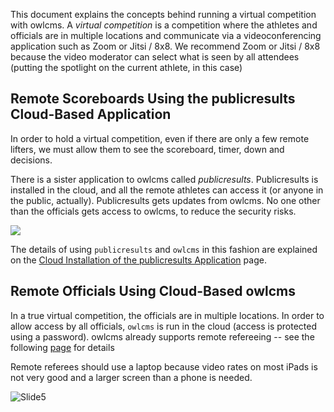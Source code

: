 This document explains the concepts behind running a virtual competition with owlcms. A *virtual competition* is a competition where the athletes and officials are in multiple locations and communicate via a videoconferencing application such as Zoom or Jitsi / 8x8.  We recommend Zoom or Jitsi / 8x8 because the video moderator can select what is seen by all attendees (putting the spotlight on the current athlete, in this case)

## Remote Scoreboards Using the publicresults Cloud-Based Application

In order to hold a virtual competition, even if there are only a few remote lifters, we must allow them to see the scoreboard, timer, down and decisions.  

There is a sister application to owlcms called *publicresults*.  Publicresults is installed in the cloud, and all the remote athletes can access it (or anyone in the public, actually).  Publicresults gets updates from owlcms.  No one other than the officials gets access to owlcms, to reduce the security risks.

![](img/PublicResults/CloudExplained/Slide2.SVG)

The details of using `publicresults` and `owlcms` in this fashion are explained on the [Cloud Installation of the publicresults Application](PublicResults) page.

## Remote Officials Using Cloud-Based owlcms 

In a true virtual competition, the officials are in multiple locations.  In order to allow access by all officials, `owlcms` is run in the cloud (access is protected using a password).   owlcms already supports remote refereeing -- see the following [page](Refereeing#Mobile-Device-Refereeing) for details 

Remote referees should use a laptop because video rates on most iPads is not very good and a larger screen than a phone is needed.

![Slide5](img/PublicResults/CloudExplained/Slide5.SVG)


